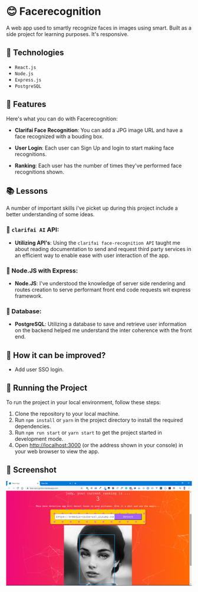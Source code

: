 # 😊 Facerecognition

A web app used to smartly recognize faces in images using smart. Built as a side project for learning purposes. It's responsive.

## 📡 Technologies

- `React.js`
- `Node.js`
- `Express.js`
- `PostgreSQL`

## 📡 Features

Here's what you can do with Facerecognition:

- **Clarifai Face Recognition**: You can add a JPG image URL and have a face recognized with a bouding box.

- **User Login**: Each user can Sign Up and login to start making face recognitions. 

- **Ranking**: Each user has the number of times they've performed face recognitions shown.

## 📚 Lessons

A number of important skills i've picket up during this project include a better understanding of some ideas.

### 🧠 `clarifai AI` API:

- **Utilizing API's**: Using the `clarifai face-recognition API` taught me about reading documentation to send and request third party services in an efficient way to enable ease with user interaction of the app.

### 📏 Node.JS with Express:

- **Node.JS**: I've understood the knowledge of server side rendering and routes creation to serve performant front end code requests wit express framework.

### 🎨 Database:

- **PostgreSQL**: Utilizing a database to save and retrieve user information on the backend helped me understand the inter coherence with the front end.

## 💭 How it can be improved?

- Add user SSO login.

## 🚦 Running the Project

To run the project in your local environment, follow these steps:

1. Clone the repository to your local machine.
2. Run `npm install` or `yarn` in the project directory to install the required dependencies.
3. Run `npm run start` or `yarn start` to get the project started in development mode.
4. Open [http://localhost:3000](http://localhost:3000) (or the address shown in your console) in your web browser to view the app.

## 🍿 Screenshot

![Alt text](/public/facerecognition.png)

